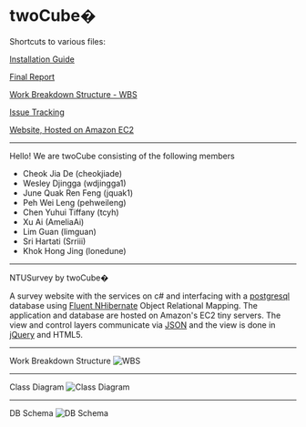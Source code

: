 twoCube�
=======
Shortcuts to various files: 

[Installation Guide](https://github.com/cheokjiade/twocube/wiki/Installation-Instructions)

[Final Report](https://github.com/cheokjiade/twocube/blob/master/Documentation/final%20report_2006.docx)  

[Work Breakdown Structure - WBS](https://github.com/cheokjiade/twocube/blob/master/Documentation/twoCubeWBS.xlsx)

[Issue Tracking](https://github.com/cheokjiade/twocube/issues?page=1&sort=created&state=closed)

[Website, Hosted on Amazon EC2](http://twocube1.elasticbeanstalk.com/) 

***
Hello! We are twoCube consisting of the following members
* Cheok Jia De (cheokjiade)
* Wesley Djingga (wdjingga1)
* June Quak Ren Feng (jquak1)
* Peh Wei Leng (pehweileng)
* Chen Yuhui Tiffany (tcyh)
* Xu Ai (AmeliaAi)
* Lim Guan (limguan)
* Sri Hartati (Srriii)
* Khok Hong Jing (lonedune) 

***
NTUSurvey by twoCube�  

A survey website with the services on c# and interfacing with a [postgresql](http://www.postgresql.org/) database using [Fluent NHibernate](https://github.com/jagregory/fluent-nhibernate) Object Relational Mapping. The application and database are hosted on Amazon's EC2 tiny servers. The view and control layers communicate via [JSON](http://www.json.org/) and the view is done in [jQuery](http://jquery.com/) and HTML5.  

***
Work Breakdown Structure
![WBS](https://github.com/cheokjiade/twocube/blob/master/Documentation/wbs.png?raw=true)  

***
Class Diagram
![Class Diagram](https://github.com/cheokjiade/twocube/blob/master/Documentation/class%20diagram.png?raw=true)  

***
DB Schema
![DB Schema](https://github.com/cheokjiade/twocube/blob/master/Documentation/dbschema.png?raw=true)  
